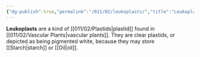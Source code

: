 ```yaml
---
{"dg-publish":true,"permalink":"/011/02/leukoplasts/","title":"Leukoplasts","tags":["BIOL412"],"noteIcon":"1","created":"2024-09-26T13:45:04.098-07:00","updated":"2024-09-26T15:20:34.958-07:00"}
---
```


**Leukoplasts** are a kind of [[011/02/Plastids\|plastid]] found in [[011/02/Vascular Plants\|vascular plants]]. They are clear plastids, or depicted as being pigmented white, because they may store [[Starch\|starch]] or [[Oil\|oil]].